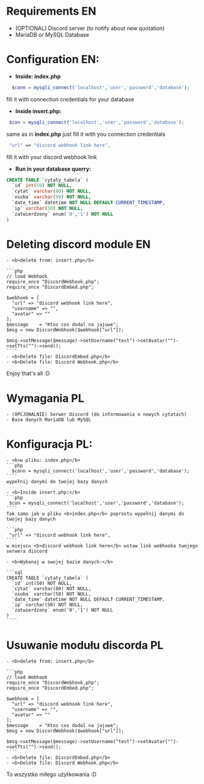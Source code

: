 

# Requirements EN

  - (OPTIONAL) Discord server (to notify about new quotation)
  - MariaDB or MySQL Database


# Configuration EN:

  - <b>Inside: index.php</b>
  ```php
    $conn = mysqli_connect('localhost','user','password','database');
  ````
  fill it with connection credentials for your database

  - <b>Inside insert.php:</b>
  ```php
   $con = mysqli_connect('localhost','user','password','database');
  ````
  same as in <b>index.php</b> just fill it with you connection credentials

  ```php
   "url" => "discord webhook link here",
  ````
  fill it with your discord webhook link

  - <b>Run in your database querry:</b>

  ```sql
  CREATE TABLE `cytaty_tabela` (
    `id` int(50) NOT NULL,
    `cytat` varchar(80) NOT NULL,
    `osoba` varchar(50) NOT NULL,
    `date_time` datetime NOT NULL DEFAULT CURRENT_TIMESTAMP,
    `ip` varchar(50) NOT NULL,
    `zatwierdzony` enum('0','1') NOT NULL
  )
  ````

# Deleting discord module EN

    - <b>delete from: insert.php</b>

    ```php
    // load Webhook
    require_once "DiscordWebhook.php";
    require_once "DiscordEmbed.php";

    $webhook = [
      "url" => "discord webhook link here",
      "username" => "",
      "avatar" => ""
    ];
    $message    = "Ktos cos dodal na jajuwe";
    $msg = new DiscordWebhook($webhook["url"]);

    $msg->setMessage($message)->setUsername("test")->setAvatar("")->setTts("")->send();
    ````
    - <b>Delete file: DiscordEmbed.php</b>
    - <b>Delete file: Discord Webhook.php</b>

Enjoy that's all :D

# Wymagania PL

    - (OPCJONALNIE) Serwer Discord (do informowania o nowych cytatach)
    - Baza danych MariaDB lub MySQL


# Konfiguracja PL:

    - <b>w pliku: index.php</b>
    ```php
      $conn = mysqli_connect('localhost','user','password','database');
    ````
    wypełnij danymi do twojej bazy danych

    - <b>Inside insert.php:</b>
    ```php
     $con = mysqli_connect('localhost','user','password','database');
    ````
    Tak samo jak w pliku <b>index.php</b> poprostu wypełnij danymi do twojej bazy danych

    ```php
     "url" => "discord webhook link here",
    ````
    w miejscu <b>discord webhook link here</b> wstaw link webhooka twojego serwera discord

    - <b>Wykonaj w swojej bazie danych:</b>

    ```sql
    CREATE TABLE `cytaty_tabela` (
      `id` int(50) NOT NULL,
      `cytat` varchar(80) NOT NULL,
      `osoba` varchar(50) NOT NULL,
      `date_time` datetime NOT NULL DEFAULT CURRENT_TIMESTAMP,
      `ip` varchar(50) NOT NULL,
      `zatwierdzony` enum('0','1') NOT NULL
    )
    ````





# Usuwanie modułu discorda PL

    - <b>delete from: insert.php</b>

    ```php
    // load Webhook
    require_once "DiscordWebhook.php";
    require_once "DiscordEmbed.php";

    $webhook = [
      "url" => "discord webhook link here",
      "username" => "",
      "avatar" => ""
    ];
    $message    = "Ktos cos dodal na jajuwe";
    $msg = new DiscordWebhook($webhook["url"]);

    $msg->setMessage($message)->setUsername("test")->setAvatar("")->setTts("")->send();
    ````
    - <b>Delete file: DiscordEmbed.php</b>
    - <b>Delete file: Discord Webhook.php</b>

To wszystko miłego użytkowania :D
